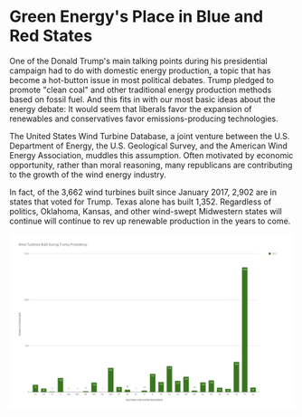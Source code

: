 # Green Energy's Place in Blue and Red States

One of the Donald Trump's main talking points during his presidential campaign had to do with domestic energy production, a topic that has become a hot-button issue in most political debates. Trump pledged to promote "clean coal" and other traditional energy production methods based on fossil fuel. And this fits in with our most basic ideas about the energy debate: It would seem that liberals favor the expansion of renewables and conservatives favor emissions-producing technologies.

The United States Wind Turbine Database, a joint venture between the U.S. Department of Energy, the U.S. Geological Survey, and the American Wind Energy Association, muddles this assumption. Often motivated by economic opportunity, rather than moral reasoning, many republicans are contributing to the growth of the wind energy industry.

In fact, of the 3,662 wind turbines built since January 2017, 2,902 are in states that voted for Trump. Texas alone has built 1,352. Regardless of politics, Oklahoma, Kansas, and other wind-swept Midwestern states will continue will continue to rev up renewable production in the years to come.

![Wind Turbines Built During Trump Presidency](https://github.com/adamdgcohen/digitalframeworks/blob/master/chart.png)
